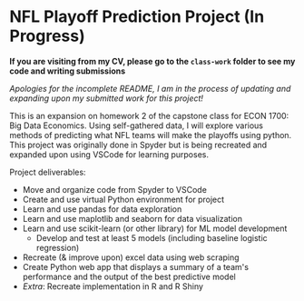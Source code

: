 # NFL Playoff Prediction Project (In Progress)
**If you are visiting from my CV, please go to the `class-work` folder to see my code and writing submissions**

*Apologies for the incomplete README, I am in the process of updating and expanding upon my submitted work for this project!*

This is an expansion on homework 2 of the capstone class for ECON 1700: Big Data Economics. Using self-gathered data, I will explore various methods of predicting what NFL teams will make the playoffs using python. This project was originally done in Spyder but is being recreated and expanded upon using VSCode for learning purposes.

Project deliverables:
- Move and organize code from Spyder to VSCode
- Create and use virtual Python environment for project
- Learn and use pandas for data exploration
- Learn and use maplotlib and seaborn for data visualization
- Learn and use scikit-learn (or other library) for ML model development
  - Develop and test at least 5 models (including baseline logistic regression)
- Recreate (& improve upon) excel data using web scraping
- Create Python web app that displays a summary of a team's performance and the output of the best predictive model
- *Extra*: Recreate implementation in R and R Shiny
